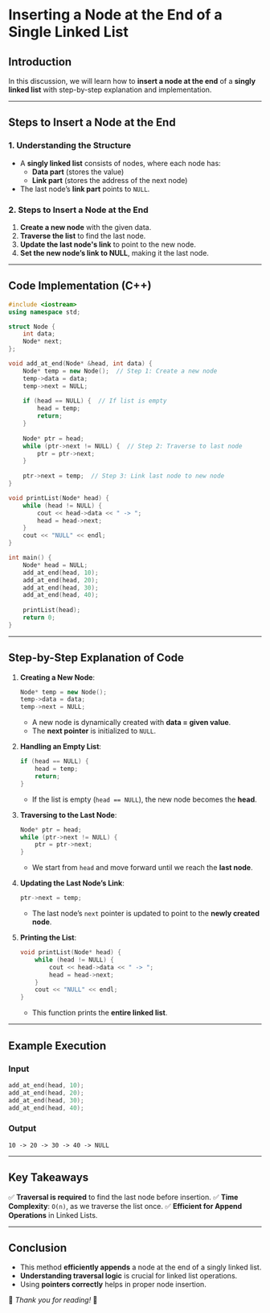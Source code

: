 # Inserting a Node at the End of a Single Linked List

## **Introduction**
In this discussion, we will learn how to **insert a node at the end** of a **singly linked list** with step-by-step explanation and implementation.

---
## **Steps to Insert a Node at the End**

### **1. Understanding the Structure**
- A **singly linked list** consists of nodes, where each node has:
  - **Data part** (stores the value)
  - **Link part** (stores the address of the next node)
- The last node’s **link part** points to `NULL`.

### **2. Steps to Insert a Node at the End**
1. **Create a new node** with the given data.
2. **Traverse the list** to find the last node.
3. **Update the last node's link** to point to the new node.
4. **Set the new node’s link to NULL**, making it the last node.

---
## **Code Implementation (C++)**
```cpp
#include <iostream>
using namespace std;

struct Node {
    int data;
    Node* next;
};

void add_at_end(Node* &head, int data) {
    Node* temp = new Node();  // Step 1: Create a new node
    temp->data = data;
    temp->next = NULL;
    
    if (head == NULL) {  // If list is empty
        head = temp;
        return;
    }
    
    Node* ptr = head;
    while (ptr->next != NULL) {  // Step 2: Traverse to last node
        ptr = ptr->next;
    }
    
    ptr->next = temp;  // Step 3: Link last node to new node
}

void printList(Node* head) {
    while (head != NULL) {
        cout << head->data << " -> ";
        head = head->next;
    }
    cout << "NULL" << endl;
}

int main() {
    Node* head = NULL;
    add_at_end(head, 10);
    add_at_end(head, 20);
    add_at_end(head, 30);
    add_at_end(head, 40);
    
    printList(head);
    return 0;
}
```

---
## **Step-by-Step Explanation of Code**

1. **Creating a New Node**:
   ```cpp
   Node* temp = new Node();
   temp->data = data;
   temp->next = NULL;
   ```
   - A new node is dynamically created with **data = given value**.
   - The **next pointer** is initialized to `NULL`.

2. **Handling an Empty List**:
   ```cpp
   if (head == NULL) {
       head = temp;
       return;
   }
   ```
   - If the list is empty (`head == NULL`), the new node becomes the **head**.

3. **Traversing to the Last Node**:
   ```cpp
   Node* ptr = head;
   while (ptr->next != NULL) {
       ptr = ptr->next;
   }
   ```
   - We start from `head` and move forward until we reach the **last node**.

4. **Updating the Last Node’s Link**:
   ```cpp
   ptr->next = temp;
   ```
   - The last node’s `next` pointer is updated to point to the **newly created node**.

5. **Printing the List**:
   ```cpp
   void printList(Node* head) {
       while (head != NULL) {
           cout << head->data << " -> ";
           head = head->next;
       }
       cout << "NULL" << endl;
   }
   ```
   - This function prints the **entire linked list**.

---
## **Example Execution**
### **Input**
```cpp
add_at_end(head, 10);
add_at_end(head, 20);
add_at_end(head, 30);
add_at_end(head, 40);
```
### **Output**
```
10 -> 20 -> 30 -> 40 -> NULL
```

---
## **Key Takeaways**
✅ **Traversal is required** to find the last node before insertion.
✅ **Time Complexity**: `O(n)`, as we traverse the list once.
✅ **Efficient for Append Operations** in Linked Lists.

---
## **Conclusion**
- This method **efficiently appends** a node at the end of a singly linked list.
- **Understanding traversal logic** is crucial for linked list operations.
- Using **pointers correctly** helps in proper node insertion.

🔹 *Thank you for reading!* 🚀

